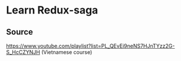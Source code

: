 # Learn Redux-saga

## Source
https://www.youtube.com/playlist?list=PL_QEvEi9neNS7HJnTYzz2G-S_HcCZYNJH (Vietnamese course)